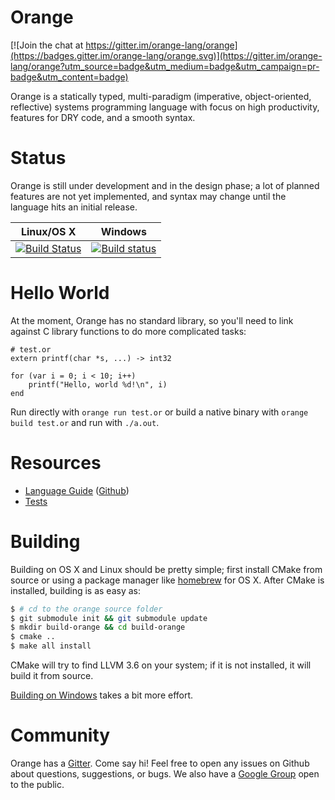 # Orange  

[![Join the chat at https://gitter.im/orange-lang/orange](https://badges.gitter.im/orange-lang/orange.svg)](https://gitter.im/orange-lang/orange?utm_source=badge&utm_medium=badge&utm_campaign=pr-badge&utm_content=badge)

Orange is a statically typed, multi-paradigm (imperative, object-oriented, reflective) systems programming language with focus on high productivity, features for DRY code, and a smooth syntax.

# Status

Orange is still under development and in the design phase; a lot of planned features are not yet implemented, and syntax may change until the language hits an initial release.

Linux/OS X  | Windows
------------- | -------------
[![Build Status](https://travis-ci.org/orange-lang/orange.svg?branch=master)](https://travis-ci.org/orange-lang/orange) | [![Build status](https://ci.appveyor.com/api/projects/status/r4y46n573riuqfv1/branch/master?svg=true)](https://ci.appveyor.com/project/rfratto/orange-9no7j/branch/master)

# Hello World
At the moment, Orange has no standard library, so you'll need to link against C library functions to do more
complicated tasks:

    # test.or
    extern printf(char *s, ...) -> int32

    for (var i = 0; i < 10; i++)
        printf("Hello, world %d!\n", i)
    end

Run directly with `orange run test.or` or build a native binary with `orange build test.or` and run with `./a.out`.

# Resources

* [Language Guide](http://orange-lang.gitbooks.io/orange-docs/content/) ([Github](https://github.com/orange-lang/orange-docs))
* [Tests](/test/)

# Building
Building on OS X and Linux should be pretty simple; first install CMake from source or using a package manager like [homebrew](http://brew.sh) for OS X. After CMake is installed, building is as easy as:

```sh
$ # cd to the orange source folder
$ git submodule init && git submodule update
$ mkdir build-orange && cd build-orange
$ cmake ..
$ make all install
```

CMake will try to find LLVM 3.6 on your system; if it is not installed, it will build it from source.

[Building on Windows](http://docs.orange-lang.org/installation/installing_on_windows.html) takes a bit more effort.

# Community

Orange has a [Gitter](https://gitter.im/orange-lang/orange?utm_source=share-link&utm_medium=link&utm_campaign=share-link). Come say hi! Feel free to open any issues on Github about questions, suggestions, or bugs. We also have a [Google Group](https://groups.google.com/forum/#!forum/orange-lang) open to the public.
